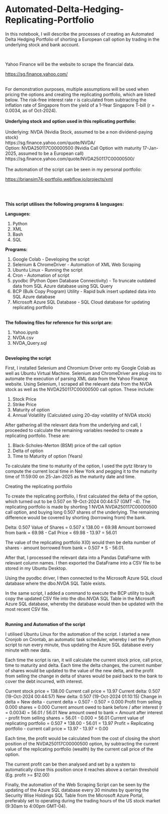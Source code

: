 # Automated-Delta-Hedging-Replicating-Portfolio

In this notebook, I will describe the processes of creating an Automated Delta Hedging Portfolio of shorting a European call option by trading in the underlying stock and bank account.

<br/>

Yahoo Finance will be the website to scrape the financial data.

https://sg.finance.yahoo.com/

<br/>
For demonstration purposes, multiple assumptions will be used when pricing the options and creating the replicating portfolio, which are listed below. The risk-free interest rate r is calculated from subtracting the inflation rate of Singapore from the yield of a 1-Year Singapore T-bill (r = 0.0034, as of Oct-2024).

<br/>
<br/><b>Underlying stock and option used in this replicating portfolio:</b>

<br/>
<br/>
Underlying: NVDA (Nvidia Stock, assumed to be a non dividend-paying stock)<br/>
https://sg.finance.yahoo.com/quote/NVDA/

<br/>
Option: NVDA250117C00000500 (Nvidia Call Option with maturity 17-Jan-2025, assumed to be a European call)
https://sg.finance.yahoo.com/quote/NVDA250117C00000500/

<br/>
<br/>
The automation of the script can be seen in my personal portfolio:

https://briansim74-portfolio.webflow.io/projects/xml

<br/>

<br/><b>This script utilises the following programs & languages:</b>

<b>Languages:</b>
1. Python
2. XML
3. Bash
4. SQL

<b>Programs:</b>
1. Google Colab - Developing the script
2. Selenium & ChromeDriver - Automation of XML Web Scraping
3. Ubuntu Linux - Running the script
4. Cron - Automation of script
5. pyodbc (Python Open Database Connectivity) - To truncate outdated data from SQL Azure database using SQL Query
6. BCP (Bulk Copy Program) Utility - Rapid bulk insert updated data into SQL Azure database
7. Microsoft Azure SQL Database - SQL Cloud database for updating replicating portfolio

<br/><b>The following files for reference for this script are:</b>
1. Yahoo.ipynb
2. NVDA.csv
3. NVDA_Query.sql

<br/><b>Developing the script</b>

First, I installed Selenium and Chromium Driver onto my Google Colab as well as Ubuntu Virtual Machine. Selenium and ChromeDriver are plug-ins to automate the execution of parsing XML data from the Yahoo Finance website.
Using Selenium, I scraped all the relevant data from the NVDA stock as well as the NVDA250117C00000500 call option. These include:

1. Stock Price
2. Strike Price
3. Maturity of option
4. Annual Volatility (Calculated using 20-day volatility of NVDA stock)

After gathering all the relevant data from the underlying and call, I proceeded to calculate the remaining variables needed to create a replicating portfolio. These are:

1. Black-Scholes-Merton (BSM) price of the call option
2. Delta of option
3. Time to Maturity of option (Years)

To calculate the time to maturity of the option, I used the pytz library to compute the current local time in New York and pegging it to the maturity time of 11:59:00 on 25-Jan-2025 as the maturity date and time.

Creating the replicating portfolio

To create the replicating portfolio, I first calculated the delta of the option, which turned out to be 0.507 on 19-Oct-2024 00:44:57 (GMT -4). The replicating portfolio is made by shorting 1 NVDA NVDA250117C00000500 call option, and buying long 0.507 shares of the underlying. The remaining difference would be covered by shorting (borrowing from) the bank.

Delta: 0.507
Value of Shares = 0.507 x 138.00 = 69.98
Amount borrowed from bank = 69.98 - Call Price = 69.98 - 13.97 = 56.01

The value of the replicating portfolio X(0) would then be delta number of shares - amount borrowed from bank = 0.507 * S - 56.01.

After that, I processed the relevant data into a Pandas DataFrame with relevant column names. I then exported the DataFrame into a CSV file to be stored in my Ubuntu Desktop.

Using the pyodbc driver, I then connected to the Microsoft Azure SQL cloud database where the dbo.NVDA SQL Table exists.

In the same script, I added a command to execute the BCP utility to bulk copy the updated CSV file into the dbo.NVDA SQL Table in the Microsoft Azure SQL database, whereby the database would then be updated with the most recent CSV file.

<br/><b>Running and Automation of the script</b>

I utilised Ubuntu Linux for the automation of the script. I started a new Cronjob on Crontab, an automatic task scheduler, whereby I set the Python script to run every minute, thus updating the Azure SQL database every minute with new data.

Each time the script is ran, it will calculate the current stock price, call price, time to maturity and delta. Each time the delta changes, the current number of shares would be updated to the value of the new delta, and the profit from selling the change in delta of shares would be paid back to the bank to cover the debt incurred, with interest.

Current stock price = 138.00
Current call price = 13.97
Current delta: 0.507 (19-Oct-2024 00:44:57)
New delta: 0.507 (19-Oct-2024 01:10:15)
Change in delta = New delta - current delta = 0.507 - 0.507 = 0.000
Profit from selling 0.000 shares = 0.000
Current amount owed to bank before / after interest (r = 0.0034) = 56.01 / 56.01
New amount owed to bank = Amount after interest - profit from selling shares = 56.01 - 0.000 = 56.01
Current value of replicating portfolio = 0.507 * 138.00 - 56.01 = 13.97
Profit = Replicating portfolio - current call price = 13.97 - 13.97 = 0.00

Each time, the profit would be calculated from the cost of closing the short position of the NVDA250117C00000500 option, by subtracting the current value of the replicating portfolio (wealth) by the current call price of the option.

The current profit can be then analysed and set by a system to automatically close this position once it reaches above a certain threshold (Eg. profit >= $12.00)

Finally, the automation of the Web Scraping Script can be seen by the updating of the Azure SQL database every 30 minutes by quering the Security Wise Holdings SQL Table from the Microsoft Azure Portal, preferably set to operating during the trading hours of the US stock market (9:30am to 4:00pm GMT-04).

